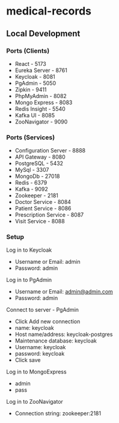 # medical-records

## Local Development
### Ports (Clients)
- React - 5173
- Eureka Server - 8761
- Keycloak - 8081
- PgAdmin - 5050
- Zipkin - 9411
- PhpMyAdmin - 8082
- Mongo Express - 8083
- Redis Insight - 5540
- Kafka UI - 8085
- ZooNavigator - 9090
### Ports (Services)
- Configuration Server - 8888
- API Gateway - 8080
- PostgreSQL - 5432
- MySql - 3307
- MongoDb - 27018
- Redis - 6379
- Kafka - 9092
- Zookeeper - 2181
- Doctor Service - 8084
- Patient Service - 8086
- Prescription Service - 8087
- Visit Service - 8088
### Setup
Log in to Keycloak
- Username or Email: admin
- Password: admin

Log in to PgAdmin
- Username or Email: admin@admin.com
- Password: admin

Connect to server - PgAdmin
- Click Add new connection
- name: keycloak
- Host name/address: keycloak-postgres
- Maintenance database: keycloak
- Username: keycloak
- password: keycloak
- Click save

Log in to MongoExpress
- admin
- pass

Log in to ZooNavigator
- Connection string: zookeeper:2181